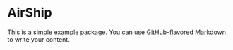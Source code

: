 # AirShip

This is a simple example package. You can use
[GitHub-flavored Markdown](https://guides.github.com/features/mastering-markdown/)
to write your content.